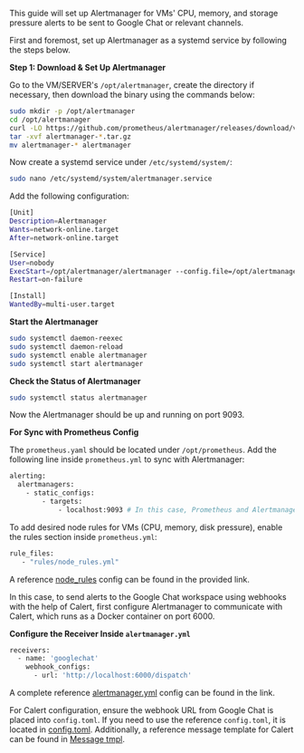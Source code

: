 This guide will set up Alertmanager for VMs' CPU, memory, and storage pressure alerts to be sent to Google Chat or relevant channels.

First and foremost, set up Alertmanager as a systemd service by following the steps below.

**Step 1: Download & Set Up Alertmanager**

Go to the VM/SERVER's `/opt/alertmanager`, create the directory if necessary, then download the binary using the commands below:

```bash
sudo mkdir -p /opt/alertmanager
cd /opt/alertmanager
curl -LO https://github.com/prometheus/alertmanager/releases/download/v0.28.1/alertmanager-0.28.1.linux-amd64.tar.gz
tar -xvf alertmanager-*.tar.gz
mv alertmanager-* alertmanager
```

Now create a systemd service under `/etc/systemd/system/`:

```bash
sudo nano /etc/systemd/system/alertmanager.service
```

Add the following configuration:

```bash
[Unit]
Description=Alertmanager
Wants=network-online.target
After=network-online.target

[Service]
User=nobody
ExecStart=/opt/alertmanager/alertmanager --config.file=/opt/alertmanager/alertmanager.yml --storage.path=/var/lib/alertmanager
Restart=on-failure

[Install]
WantedBy=multi-user.target
```

**Start the Alertmanager**

```bash
sudo systemctl daemon-reexec
sudo systemctl daemon-reload
sudo systemctl enable alertmanager
sudo systemctl start alertmanager
```

**Check the Status of Alertmanager**

```bash
sudo systemctl status alertmanager
```

Now the Alertmanager should be up and running on port 9093.

**For Sync with Prometheus Config**

The `prometheus.yaml` should be located under `/opt/prometheus`. Add the following line inside `prometheus.yml` to sync with Alertmanager:

```bash
alerting:
  alertmanagers:
    - static_configs:
        - targets:
            - localhost:9093 # In this case, Prometheus and Alertmanager are set up under the same VM
```

To add desired node rules for VMs (CPU, memory, disk pressure), enable the rules section inside `prometheus.yml`:

```bash
rule_files:
   - "rules/node_rules.yml"
```

A reference [node_rules](https://172.17.19.247/devops/config-yaml/-/blob/dev/aes-monitor/vm-monitor/alertmanager_setup/configs/node_rules.yml) config can be found in the provided link.

In this case, to send alerts to the Google Chat workspace using webhooks with the help of Calert, first configure Alertmanager to communicate with Calert, which runs as a Docker container on port 6000.

**Configure the Receiver Inside `alertmanager.yml`**

```bash
receivers:
  - name: 'googlechat'
    webhook_configs:
      - url: 'http://localhost:6000/dispatch'
```

A complete reference [alertmanager.yml](https://172.17.19.247/devops/config-yaml/-/blob/dev/aes-monitor/vm-monitor/alertmanager_setup/configs/alertmanager.yml) config can be found in the link.


For Calert configuration, ensure the webhook URL from Google Chat is placed into `config.toml`. If you need to use the reference `config.toml`, it is located in [config.toml](https://172.17.19.247/devops/config-yaml/-/blob/dev/aes-monitor/vm-monitor/alertmanager_setup/configs/calert/config.toml). Additionally, a reference message template for Calert can be found in [Message tmpl](https://172.17.19.247/devops/config-yaml/-/blob/dev/aes-monitor/vm-monitor/alertmanager_setup/configs/calert/message.tmpl).